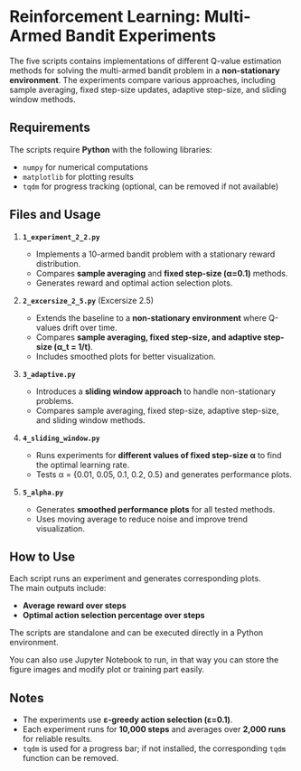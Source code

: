 # Reinforcement Learning: Multi-Armed Bandit Experiments

The five scripts contains implementations of different Q-value estimation methods for solving the multi-armed bandit problem in a **non-stationary environment**. The experiments compare various approaches, including sample averaging, fixed step-size updates, adaptive step-size, and sliding window methods.

## Requirements

The scripts require **Python** with the following libraries:  
- `numpy` for numerical computations  
- `matplotlib` for plotting results  
- `tqdm` for progress tracking (optional, can be removed if not available)  

## Files and Usage

1. **`1_experiment_2_2.py`** 
   - Implements a 10-armed bandit problem with a stationary reward distribution.  
   - Compares **sample averaging** and **fixed step-size (α=0.1)** methods.  
   - Generates reward and optimal action selection plots.

2. **`2_excersize_2_5.py`** (Excersize 2.5)  
   - Extends the baseline to a **non-stationary environment** where Q-values drift over time.  
   - Compares **sample averaging, fixed step-size, and adaptive step-size (α_t = 1/t)**.  
   - Includes smoothed plots for better visualization.

3. **`3_adaptive.py`**  
   - Introduces a **sliding window approach** to handle non-stationary problems.  
   - Compares sample averaging, fixed step-size, adaptive step-size, and sliding window methods.

4. **`4_sliding_window.py`**  
   - Runs experiments for **different values of fixed step-size α** to find the optimal learning rate.  
   - Tests α = {0.01, 0.05, 0.1, 0.2, 0.5} and generates performance plots.

5. **`5_alpha.py`**  
   - Generates **smoothed performance plots** for all tested methods.  
   - Uses moving average to reduce noise and improve trend visualization.

## How to Use

Each script runs an experiment and generates corresponding plots.  
The main outputs include:  
- **Average reward over steps**  
- **Optimal action selection percentage over steps**  

The scripts are standalone and can be executed directly in a Python environment.  

You can also use Jupyter Notebook to run, in that way you can store the figure images and modify plot or training part easily.

## Notes

- The experiments use **ε-greedy action selection (ε=0.1)**.  
- Each experiment runs for **10,000 steps** and averages over **2,000 runs** for reliable results.  
- `tqdm` is used for a progress bar; if not installed, the corresponding `tqdm` function can be removed.  